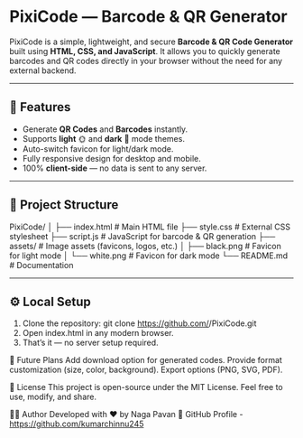 # PixiCode — Barcode & QR Generator

PixiCode is a simple, lightweight, and secure **Barcode & QR Code Generator** built using **HTML, CSS, and JavaScript**. It allows you to quickly generate barcodes and QR codes directly in your browser without the need for any external backend.

---

## 🚀 Features
- Generate **QR Codes** and **Barcodes** instantly.
- Supports **light** 🌞 and **dark** 🌙 mode themes.
- Auto-switch favicon for light/dark mode.
- Fully responsive design for desktop and mobile.
- 100% **client-side** — no data is sent to any server.

---

## 📂 Project Structure
PixiCode/
│
├── index.html # Main HTML file
├── style.css # External CSS stylesheet
├── script.js # JavaScript for barcode & QR generation
├── assets/ # Image assets (favicons, logos, etc.)
│ ├── black.png # Favicon for light mode
│ └── white.png # Favicon for dark mode
└── README.md # Documentation


---

## ⚙️ Local Setup
1. Clone the repository: git clone https://github.com/<your-username>/PixiCode.git
2. Open index.html in any modern browser.
3. That’s it — no server setup required.


📌 Future Plans
Add download option for generated codes.
Provide format customization (size, color, background).
Export options (PNG, SVG, PDF).


📜 License
This project is open-source under the MIT License.
Feel free to use, modify, and share.


👨‍💻 Author
Developed with ❤️ by Naga Pavan
🔗 GitHub Profile - https://github.com/kumarchinnu245


